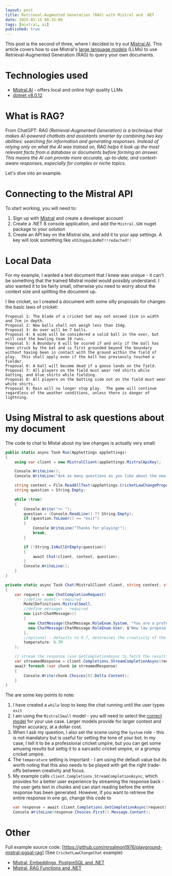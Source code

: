 ```yaml
---
layout: post
title: Retrieval-Augmented Generation (RAG) with Mistral and .NET
date: 2025-02-15 08:33:00
tags: [mistral, ai]
published: true
---
```


This post is the second of three, where I decided to try out [Mistral.AI](https://mistral.ai). This article covers how to use Mistral's [large language models](https://mistral.ai/technology/#models) (LLMs) to use Retrieval-Augmented Generation (RAG) to query your own documents.

# Technologies used

- [Mistral.AI](https://mistral.ai/technology/#models) - offers local and online high quality LLMs 
- [dotnet v8.0.12](https://dotnet.microsoft.com/en-us/download) 

# What is RAG?

From ChatGPT: *RAG (Retrieval-Augmented Generation) is a technique that makes AI-powered chatbots and assistants smarter by combining two key abilities: searching for information and generating responses. Instead of relying only on what the AI was trained on, RAG helps it look up the most relevant facts from a database or documents before forming an answer. This means the AI can provide more accurate, up-to-date, and context-aware responses, especially for complex or niche topics.*

Let's dive into an example.

# Connecting to the Mistral API

To start working, you will need to:

1. Sign up with [Mistral](https://mistral.ai/) and create a developer account
2. Create a .NET 8 console application, and add the `Mistral.SDK` nuget package to your solution
3. Create an API key on the Mistral site, and add it to your app settings.  A key will look something like `xh53nppoL8uRmT!!redacted!!`

# Local Data

For my example, I wanted a text document that I knew was unique - it can't be something that the trained Mistral model would possibly understand.  I also wanted it to be fairly small, otherwise you need to worry about the context size and splitting the document up.

I like cricket, so I created a document with some silly proposals for changes the basic laws of cricket:

```text
Proposal 1: The blade of a cricket bat may not exceed 11cm in width and 7cm in depth.
Proposal 2: New balls shall not weigh less than 154g.
Proposal 3: An over will be 7 balls.
Proposal 4: A wide will be considered a valid ball in the over, but will cost the bowling team 10 runs.
Proposal 5: A Boundary 8 will be scored if and only if the ball has been struck by the bat and is first grounded beyond the boundary without having been in contact with the ground within the field of play.  This shall apply even if the ball has previously touched a fielder.
Proposal 6: A ball will become dead if a goose lands on the field.
Proposal 7: All players on the field must wear red shirts while batting, and blue shirts while fielding.
Proposal 8: All players on the batting side not on the field must wear white shirts.
Proposal 9: Rain will no longer stop play.  The game will continue regardless of the weather conditions, unless there is danger of lightning.
```

# Using Mistral to ask questions about my document

The code to chat to Mistal about my law changes is actually very small:

```csharp
public static async Task Run(AppSettings appSettings)
{
    using var client = new MistralClient(appSettings.MistralApiKey);

    Console.WriteLine();
    Console.WriteLine("Ask as many questions as you like about the new proposals.");

    string context = File.ReadAllText(appSettings.CricketLawChangeProposalDocumentPath);
    string question = String.Empty;

    while (true)
    {
        Console.Write(">> ");
        question = (Console.ReadLine() ?? String.Empty);
        if (question.ToLower() == "exit")
        {
            Console.WriteLine("Thanks for playing!");
            break;
        }

        if (!String.IsNullOrEmpty(question))
        {
            await Chat(client, context, question);
        }
        Console.WriteLine();
    }
}

private static async Task Chat(MistralClient client, string context, string question)
{
    var request = new ChatCompletionRequest(
        //define model - required
        ModelDefinitions.MistralSmall,
        //define messages - required
        new List<ChatMessage>()
        {
          new ChatMessage(ChatMessage.RoleEnum.System, "You are a professional cricket umpire."),
          new ChatMessage(ChatMessage.RoleEnum.User, $"New law proposals: {context} - Question: {question}")
        },
        //optional - defaults to 0.7, determines the creativity of the response (lower values are more focused, higher values up to 1 are more random)
        temperature: 0.7M
    );

    // stream the response (use GetCompletionAsync to fetch the result in one go)
    var streamedResponse = client.Completions.StreamCompletionAsync(request);
    await foreach (var chunk in streamedResponse)
    {
        Console.Write(chunk.Choices[0].Delta.Content);
    }
}
```

The are some key points to note:

1. I have created a `while` loop to keep the chat running until the user types `exit`
2. I am using the `MistralSmall` model - you will need to select the [correct model](https://docs.mistral.ai/getting-started/models/models_overview/) for your use case.  Larger models provide for larger context and higher accuracy, at a dollar cost.
3. When I ask my question, I also set the scene using the `System` role - this is not mandatory but is useful for setting the tone of your bot.  In my case, I tell it to be a professional cricket umpire, but you can get some amusing results but settig it to a sarcastic cricket umpire, or a grumpy cricket umpire.
4. The `temperature` setting is important - I am using the default value but its worth noting that this also needs to be played with get the right trade-offs between creativity and focus.
5. My example calls `client.Completions.StreamCompletionAsync`, which provides for a better user experience by streaming the response back - the user gets text in chunks and can start reading before the entire response has been generated.  However, if you want to retrieve the entire response in one go, change this code to
   ```csharp
   var response = await client.Completions.GetCompletionAsync(request);
   Console.WriteLine(response.Choices.First().Message.Content); 
   ```

# Other

Full example source code: [https://github.com/mrsalmon1976/playground-mistral-pgsql-rag] (See `CricketLawChangeChat` example)

- [Mistral, Embeddings, PostgreSQL and .NET](https://software.safish.com/2025-02-15-mistral-embeddings-with-postgresql/) 
- [Mistral, RAG Functions and .NET](https://software.safish.com/2025-02-15-mistral-rag-functions/)
